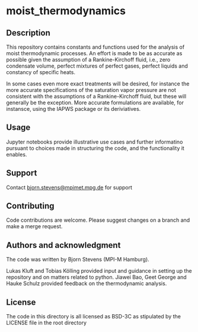 # moist_thermodynamics

## Description
This repository contains constants and functions used for the analysis of moist thermodynamic processes.  An effort is made to be as accurate as possible given the assumption of a Rankine-Kirchoff fluid, i.e., zero condensate volume, perfect mixtures of perfect gases, perfect liquids and constancy of specific heats.  

In some cases even more exact treatments will be desired, for instance the more accurate specifications of the saturation vapor pressure are not consistent with the assumptions of a Rankine-Kirchoff fluid, but these will generally be the exception.  More accurate formulations are available, for instansce, using the IAPWS package or its deriviatives. 

## Usage
Jupyter notebooks provide illustrative use cases and further informatino pursuant to choices made in structuring the code, and the functionality it enables.

## Support
Contact bjorn.stevens@mpimet.mpg.de for support

## Contributing
Code contributions are welcome.  Please suggest changes on a branch and make a merge request.

## Authors and acknowledgment
The code was written by Bjorn Stevens (MPI-M Hamburg).  

Lukas Kluft and Tobias Kölling provided input and guidance in setting up the repository and on matters related to python.  Jiawei Bao, Geet George and Hauke Schulz provided feedback on the thermodynamic analysis.

## License
The code in this directory is all licensed as BSD-3C as stipulated by the LICENSE file in the root directory